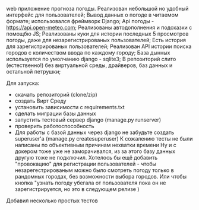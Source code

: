 web приложение прогноза погоды.
Реализован небольшой но удобный интерфейс для пользователей;
Вывод данных о погоде в читаемом формате;
использовался фреймворк Django;
Api погоды - https://api.open-meteo.com;
Реализованы автодополнения и подсказки с помощбю JS;
Реализованы куки для истории последных 5 просмотров погоды, даже для незарегистрированых пользователей;
Есть история для зарегистрированых пользователей;
Реализован API истории поиска городов с количеством ввода по каждому городу;
База дынных используется по умолчанию django - sqlite3;
В репозиторий слито (естественно!) без виртуальной среды, драйверов, баз данных и остальной петрушки;

Для запуска:
- скачать репозиторий (clone/zip)
- создать Вирт Среду
- установить зависимости с requirements.txt
- сделать миграции базы данных
- запустить тестовый сервер django (manage.py runserver)
- проверить работоспособность
- Для работы с базой данных через django не забудьте создать superuser'a (manage.py createsuperuser)
К сожалению тесты не были написаны по объективным причинам нехватки времени
Ну и с докером тоже уже не заморачивался, из за этого базу данных другую тоже не подключил.
Хотелось бы ещё добавить "провокацию" для регистрации пользователей - чтобы незарегестрированым можно было смотреть погоду только в рандомных городах, без возможности выбора городов.
Или чтобы кнопка "узнать погоду убегала от пользователя пока он не зарегистрируется, но это в следующем релизе )

Добавил несколько простых тестов
